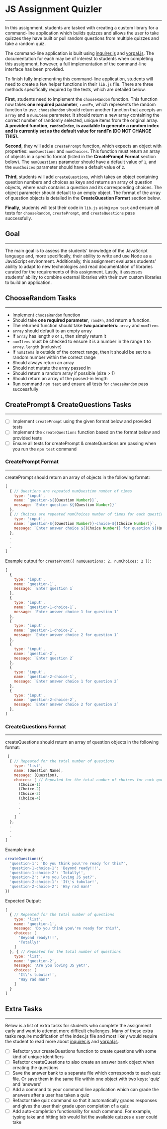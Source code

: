 # JS Assignment Quizler

---
In this assignment, students are tasked with creating a custom library for a command-line application which builds quizzes and allows the user to take quizzes they have built or pull random questions from multiple quizzes and take a random quiz.

The command-line application is built using [inquirer.js](https://github.com/SBoudrias/Inquirer.js/) and [vorpal.js](https://github.com/dthree/vorpal/wiki). The documentation for each may be of interest to students when completing this assignment, however, a full implementation of the command-line interface has been provided.

To finish fully implementing this command-line application, students will need to create a few helper functions in their `lib.js` file. There are three methods specifically required by the tests, which are detailed below.

**First**, students need to implement the `chooseRandom` function. This function now takes **one required parameter**, `randFn`, which represents the random function to use. `chooseRandom` should return another function that accepts an `array` and a `numItems` parameter. It should return a new array containing the correct number of randomly selected, unique items from the original array. **A provided function, **`randomIndex`**, is available to generate a random index and is currently set as the default value for randFn (DO NOT CHANGE THIS).**

**Second**, they will add a `createPrompt` function, which expects an object with properties: `numQuestions` and `numChoices`. This function must return an array of objects in a specific format (listed in the **CreatePrompt Format** section below). The `numQuestions` parameter should have a default value of `1`, and the `numChoices` parameter should have a default value of `2`.

**Third**, students will add `createQuestions`, which takes an object containing question numbers and choices as keys and returns an array of question objects, where each contains a question and its corresponding choices. The object parameter should default to an empty object. The format of the array of question objects is detailed in the **CreateQuestion Format** section below.

**Finally**, students will test their code in `lib.js` using `npm test` and ensure all tests for `chooseRandom`, `createPrompt`, and `createQuestions` pass successfully.

## Goal

---
The main goal is to assess the students' knowledge of the JavaScript language and, more specifically, their ability to write and use Node as a JavaScript environment. Additionally, this assignment evaluates students' ability to adapt to new technologies and read documentation of libraries curated for the requirements of this assignment. Lastly, it assesses students' ability to combine external libraries with their own custom libraries to build an application.

## ChooseRandom Tasks

---

- Implement `chooseRandom` function
- Should take **one required parameter**, `randFn`, and return a function.
- The returned function should take **two parameters**: `array` and `numItems`
- `array` should default to an empty array
- If `array` has length `0` or `1`, then simply return it
- `numItems` must be checked to ensure it is a number in the range `1` to `array.length` (inclusive)
- If `numItems` is outside of the correct range, then it should be set to a random number within the correct range
- Should always return an array
- Should not mutate the array passed in
- Should return a random array if possible (size > 1)
- Should return an array of the passed-in length
- Run command `npm test` and ensure all tests for `chooseRandom` pass successfully

## CreatePrompt & CreateQuestions Tasks

---

- [ ] Implement ```createPrompt``` using the given format below and provided tests
- [ ] Implement the ```createQuestions``` function based on the format below and provided tests
- [ ] Ensure all tests for createPrompt & createQuestions are passing when you run the ```npm test``` command

### CreatePrompt Format

---

createPrompt should return an array of objects in the following format:

``` javascript
[
  { // Questions are repeated numQuestion number of times
    type: 'input',
    name: `question-${(Question Number)}`,
    message: `Enter question ${(Question Number)}`
  },
  { // Choices are repeated numChoices number of times for each question
    type: 'input',
    name: `question-${(Question Number)}-choice-${(Choice Number)}`,
    message: `Enter answer choice ${(Choice Number)} for question ${(Question Number)}`
  },
  .
  .
  .
]
```

Example output for `createPromt({ numQuestions: 2, numChoices: 2 })`:

``` javascript
[
  {
    type: 'input',
    name: `question-1`,
    message: `Enter question 1`
  },
  {
    type: 'input',
    name: `question-1-choice-1`,
    message: `Enter answer choice 1 for question 1`
  },
  {
    type: 'input',
    name: `question-1-choice-2`,
    message: `Enter answer choice 2 for question 1`
  },
  {
    type: 'input',
    name: `question-2`,
    message: `Enter question 2`
  },
  {
    type: 'input',
    name: `question-2-choice-1`,
    message: `Enter answer choice 1 for question 2`
  },
  {
    type: 'input',
    name: `question-2-choice-2`,
    message: `Enter answer choice 2 for question 2`
  },
]
```

### CreateQuestions Format

---

createQuestions should return an array of question objects in the following format:

``` javascript
 [
  { // Repeated for the total number of questions
    type: 'list',
    name: (Question Name),
    message: (Question),
    choices: [ // Repeated for the total number of choices for each question
      (Choice-1)
      (Choice-2)
      (Choice-3)
      (Choice-4)
      .
      .
      .
    ]
  },
  .
  .
  .
]
```

Example input:

``` javascript
createQuestions({
  'question-1': 'Do you think you\'re ready for this?',
  'question-1-choice-1': 'Beyond ready!!!',
  'question-1-choice-2': 'Totally!',
  'question-2': 'Are you loving JS yet?',
  'question-2-choice-1': 'It\'s tubular!',
  'question-2-choice-2': 'Way rad man!'
})
```

Expected Output:

``` javascript
[
  { // Repeated for the total number of questions
    type: 'list',
    name: 'question-1',
    message: 'Do you think you\'re ready for this?',
    choices: [
      'Beyond ready!!!',
      'Totally!'
    ]
  }, { // Repeated for the total number of questions
    type: 'list',
    name: 'question-2',
    message: 'Are you loving JS yet?',
    choices: [
      'It\'s tubular!',
      'Way rad man!'
    ]
  }
]
```

## Extra Tasks

---
Below is a list of extra tasks for students who complete the assignment early and want to attempt more difficult challenges. Many of these extra tasks require modification of the index.js file and most likely would require the student to read more about [inquirer.js](https://github.com/SBoudrias/Inquirer.js/) and [vorpal.js](https://github.com/dthree/vorpal/wiki).

- [ ] Refactor your createQuestions function to create questions with some kind of unique identifiers
- [ ] Refactor createQuestions to also create an answer bank object when creating the questions
- [ ] Save the answer bank to a separate file which corresponds to each quiz file. Or save them in the same file within one object with two keys: 'quiz' and 'answers'
- [ ] Add a command to your command line application which can grade the answers after a user has taken a quiz
- [ ] Refactor take quiz command so that it automatically grades responses and gives the user their grade upon completion of a quiz
- [ ] Add auto-completion functionality for each command. For example, typing take and hitting tab would list the available quizzes a user could take
